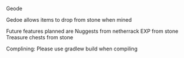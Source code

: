 Geode

Gedoe allows items to drop from stone when mined

Future features planned are Nuggests from netherrack EXP from stone Treasure chests from stone

Complining: Please use gradlew build when compiling